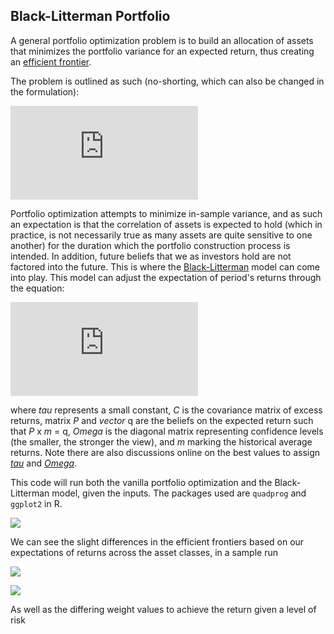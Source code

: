 Black-Litterman Portfolio
------

A general portfolio optimization problem is to build an allocation of assets that minimizes the portfolio variance for an expected return, thus creating an [efficient frontier](https://www.investopedia.com/terms/e/efficientfrontier.asp). 

The problem is outlined as such (no-shorting, which can also be changed in the formulation):


![](https://latex.codecogs.com/gif.latex?%7B%5Cmin%20%5C%3B%20%7D%20%26%20x%5ETCx%20%24%20%5C%5C%20%7B%5C%5C%5B.5%20cm%5D%20s.t.%7D%20%26%20m%5ETx%20%3D%20R%20%24%20%5C%5C%20%7B%5C%3B%20%5C%3B%20%5C%3B%20%5C%3B%20%5C%3B%20%5C%3B%20%5C%3B%20%5C%3B%7D%5Csum_%7Bi%7D%5E%7Bn%7D%20x_i%20%3D%201%20%24%20%5C%5C%20%26%20%5Cphantom%7B%3D%7D%5C%20%26%20%5Cphantom%7B%3D%7D%5C%20x_i%20%5Cge%200%20%26%20%5C%3B%20%5Cforall%20%5C%3B%20i)


Portfolio optimization attempts to minimize in-sample variance, and as such an expectation is that the correlation of assets is expected to hold (which in practice, is not necessarily true as many assets are quite sensitive to one another) for the duration which the portfolio construction process is intended. In addition, future beliefs that we as investors hold are not factored into the future. This is where the [Black-Litterman](http://www.globalriskguard.com/resources/assetman/bayes_0008.pdf) model can come into play. This model can adjust the expectation of period's returns through the equation:

![](https://latex.codecogs.com/gif.latex?m%20%3D%20%5B%28%5Ctau%20C%29%5E%7B-1%7D%20&plus;%20P%5ET%5COmega%5E%7B-1%7DP%5D%5E%7B-1%7D%5B%28%5Ctau%20C%29%5E%7B-1%7Dm%20&plus;%20P%5ET%20%5COmega%5E%7B-1%7Dq%5D)

where *tau* represents a small constant, *C* is the covariance matrix of excess returns, matrix *P* and *vector* q are the beliefs on the expected return such that *P* x *m* = q, *Omega* is the diagonal matrix representing confidence levels (the smaller, the stronger the view), and *m* marking the historical average returns. Note there are also discussions online on the best values to assign [*tau*](https://quant.stackexchange.com/questions/40820/struggling-with-tau-in-black-litterman) and [*Omega*](https://quant.stackexchange.com/questions/16280/black-litterman-how-to-choose-the-uncertainty-in-the-views-omega-for-smooth?rq=1).

This code will run both the vanilla portfolio optimization and the Black-Litterman model, given the inputs. The packages used are `quadprog` and `ggplot2` in R.

![](https://github.com/njinchen/BL_Portfolio_Opt/blob/master/Efficient_Frontiers.png) 

We can see the slight differences in the efficient frontiers based on our expectations of returns across the asset classes, in a sample run

![](https://github.com/njinchen/BL_Portfolio_Opt/blob/master/Asset_Weights_Normal.PNG)


![](https://github.com/njinchen/BL_Portfolio_Opt/blob/master/Asset_Weights_BL.PNG)

As well as the differing weight values to achieve the return given a level of risk 









